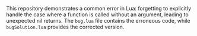 This repository demonstrates a common error in Lua: forgetting to explicitly handle the case where a function is called without an argument, leading to unexpected nil returns. The `bug.lua` file contains the erroneous code, while `bugSolution.lua` provides the corrected version.